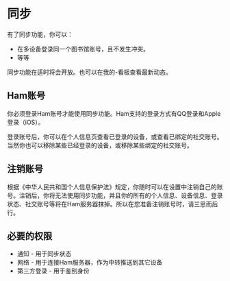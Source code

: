 # 同步
有了同步功能，你可以：
- 在多设备登录同一个图书馆账号，且不发生冲突。
- 等等

同步功能在适时将会开放。也可以在我的-看板查看最新动态。

## Ham账号
你必须登录Ham账号才能使用同步功能。Ham支持的登录方式有QQ登录和Apple登录（iOS）。

登录账号后，你可以在个人信息页查看已登录的设备，或查看已绑定的社交账号。当然你也可以移除某些已经登录的设备，或移除某些绑定的社交账号。

## 注销账号
根据《中华人民共和国个人信息保护法》规定，你随时可以在设置中注销自己的账号。注销后，你将无法使用同步功能，并且你的所有的个人信息、设备信息、登录状态、社交账号等将在Ham服务器抹掉。所以在您准备注销账号时，请三思而后行。

## 必要的权限
- 通知 - 用于同步状态
- 网络 - 用于连接Ham服务器，作为中转推送到其它设备
- 第三方登录 - 用于鉴别身份
